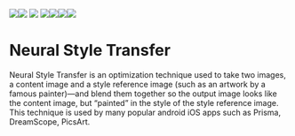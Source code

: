 <img src=https://img.shields.io/badge/build%20with-python-yellow><img src="https://img.shields.io/badge/-streamlit-orange"> <img src="https://img.shields.io/badge/deployed%20in-Streamlit Cloudu-blue"> <img src="https://img.shields.io/badge/domain-Deep%20Learning-orange%20.svg" ><img src="https://img.shields.io/badge/Computer%20Vision-orange.svg"><img src="https://img.shields.io/badge/%20Transfer%20Learning%20-%20Pretrained%20Model-orange%20.svg"><img src="https://img.shields.io/badge/Tensorflow%20hub-orange.svg">


# Neural Style Transfer 

Neural Style Transfer is an optimization technique used to take two images, a content image and a style reference image (such as an artwork by a famous painter)—and blend them together so the output image looks like the content image, but “painted” in the style of the style reference image. 
This technique is used by many popular android iOS apps such as Prisma, DreamScope, PicsArt.



 
